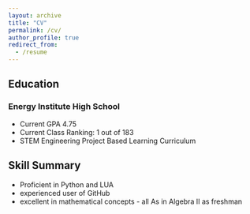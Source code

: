 ```yaml
---
layout: archive
title: "CV"
permalink: /cv/
author_profile: true
redirect_from:
  - /resume
---
```

## Education
### Energy Institute High School
- Current GPA 4.75
- Current Class Ranking: 1 out of 183
- STEM Engineering Project Based Learning Curriculum

## Skill Summary
- Proficient in Python and LUA
- experienced user of GitHub
- excellent in mathematical concepts - all As in Algebra II as freshman
